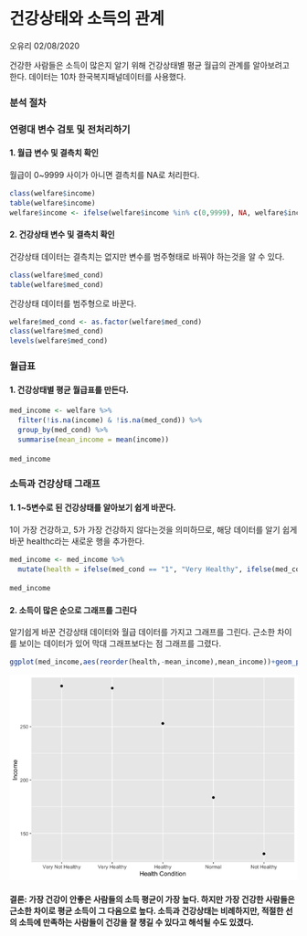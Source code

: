 건강상태와 소득의 관계
================
오유리
02/08/2020

건강한 사람들은 소득이 많은지 알기 위해 건강상태별 평균 월급의 관계를 알아보려고 한다. 데이터는 10차 한국복지패널데이터를
사용했다.

### 분석 절차

### 연령대 변수 검토 및 전처리하기

#### 1\. 월급 변수 및 결측치 확인

월급이 0\~9999 사이가 아니면 결측치를 NA로 처리한다.

``` r
class(welfare$income)
table(welfare$income)
welfare$income <- ifelse(welfare$income %in% c(0,9999), NA, welfare$income)
```

#### 2\. 건강상태 변수 및 결측치 확인

건강상태 데이터는 결측치는 없지만 변수를 범주형태로 바꿔야 하는것을 알 수 있다.

``` r
class(welfare$med_cond)
table(welfare$med_cond)
```

건강상태 데이터를 범주형으로 바꾼다.

``` r
welfare$med_cond <- as.factor(welfare$med_cond)
class(welfare$med_cond)
levels(welfare$med_cond)
```

### 월급표

#### 1\. 건강상태별 평균 월급표를 만든다.

``` r
med_income <- welfare %>% 
  filter(!is.na(income) & !is.na(med_cond)) %>% 
  group_by(med_cond) %>% 
  summarise(mean_income = mean(income))

med_income
```

### 소득과 건강상태 그래프

#### 1\. 1\~5변수로 된 건강상태를 알아보기 쉽게 바꾼다.

1이 가장 건강하고, 5가 가장 건강하지 않다는것을 의미하므로, 해당 데이터를 알기 쉽게 바꾼 healthc라는 새로운 행을
추가한다.

``` r
med_income <- med_income %>% 
  mutate(health = ifelse(med_cond == "1", "Very Healthy", ifelse(med_cond == "2",  "Healthy", ifelse(med_cond == "3", "Normal", ifelse(med_cond == "4", "Not Healthy", ifelse(med_cond == "5", "Very Not Healthy", NA))))))

med_income
```

#### 2\. 소득이 많은 순으로 그래프를 그린다

알기쉽게 바꾼 건강상태 데이터와 월급 데이터를 가지고 그래프를 그린다. 근소한 차이를 보이는 데이터가 있어 막대 그래프보다는 점
그래프를 그렸다.

``` r
ggplot(med_income,aes(reorder(health,-mean_income),mean_income))+geom_point()  + labs(x="Health Condition",y="Income", title= "Relationship between Health and Income") 
```

![](welfare10_files/figure-gfm/unnamed-chunk-7-1.png)<!-- -->

#### 결론: 가장 건강이 안좋은 사람들의 소득 평균이 가장 높다. 하지만 가장 건강한 사람들은 근소한 차이로 평균 소득이 그 다음으로 높다. 소득과 건강상태는 비례하지만, 적절한 선의 소득에 만족하는 사람들이 건강을 잘 챙길 수 있다고 해석될 수도 있겠다.
